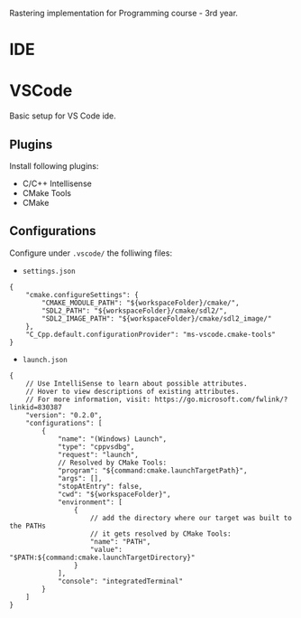 Rastering implementation for Programming course - 3rd year.

# IDE
# VSCode 
Basic setup for VS Code ide.

## Plugins
Install following plugins:
- C/C++ Intellisense
- CMake Tools
- CMake

## Configurations

Configure under `.vscode/` the folliwing files:
- `settings.json`
```
{
    "cmake.configureSettings": { 
        "CMAKE_MODULE_PATH": "${workspaceFolder}/cmake/",
        "SDL2_PATH": "${workspaceFolder}/cmake/sdl2/",
        "SDL2_IMAGE_PATH": "${workspaceFolder}/cmake/sdl2_image/"
    },
    "C_Cpp.default.configurationProvider": "ms-vscode.cmake-tools"
}
```
- `launch.json`
```
{
    // Use IntelliSense to learn about possible attributes.
    // Hover to view descriptions of existing attributes.
    // For more information, visit: https://go.microsoft.com/fwlink/?linkid=830387
    "version": "0.2.0",
    "configurations": [
        {
            "name": "(Windows) Launch",
            "type": "cppvsdbg",
            "request": "launch",
            // Resolved by CMake Tools:
            "program": "${command:cmake.launchTargetPath}",
            "args": [],
            "stopAtEntry": false,
            "cwd": "${workspaceFolder}",
            "environment": [
                {
                    // add the directory where our target was built to the PATHs
                    // it gets resolved by CMake Tools:
                    "name": "PATH",
                    "value": "$PATH:${command:cmake.launchTargetDirectory}"
                }
            ],
            "console": "integratedTerminal"
        }
    ]
}
```